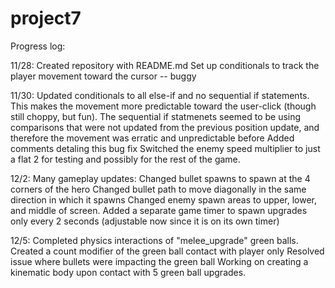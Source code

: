 #  project7

Progress log:


11/28: Created repository with README.md
            Set up conditionals to track the player movement toward the cursor -- buggy

11/30:  Updated conditionals to all else-if and no sequential if statements.  This makes the movement more predictable toward the user-click (though still choppy, but fun).  The sequential if statmenets seemed to be using comparisons that were not updated from the previous position update, and therefore the movement was erratic and unpredictable before
            Added comments detaling this bug fix
            Switched the enemy speed multiplier to just a flat 2 for testing and possibly for the rest of the game.
            

12/2:  Many gameplay updates:
            Changed bullet spawns to spawn at the 4 corners of the hero
            Changed bullet path to move diagonally in the same direction in which it spawns
            Changed enemy spawn areas to upper, lower, and middle of screen.
            Added a separate game timer to spawn upgrades only every 2 seconds (adjustable now since it is on its own timer)
            

12/5: Completed physics interactions of "melee_upgrade" green balls.
        Created a count modifier of the green ball contact with player only
        Resolved issue where bullets were impacting the green ball
        Working on creating a kinematic body upon contact with 5 green ball upgrades.
